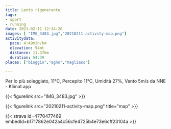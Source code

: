 ```yaml
---
title: Lento rigenerante 
tags:
- sport
- running
date: 2021-02-11 12:34:20
images: [ "IMG_3483.jpg","20210211-activity-map.png"]
activitydata:
  pace: 4:49min/km
  elevation: 54mt
  distance: 11.37km
  duration: 54:39
places: ["bioggio","agno","magliaso"]

---
```


Per lo più soleggiato, 11°C, Percepito 11°C, Umidità 27%, Vento 5m/s da NNE - Klimat.app

<!--more-->

{{< figurelink src="IMG_3483.jpg" >}}

{{< figurelink src="20210211-activity-map.png" title="map" >}}


{{< strava id=4770477469 embedId=b1717862e042a4c56cfe4725b4e73e6cff23104a >}}
